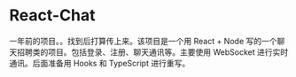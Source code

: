 # React-Chat

一年前的项目。。找到后打算传上来。该项目是一个用 React + Node 写的一个聊天招聘类的项目。包括登录、注册、聊天通讯等。主要使用 WebSocket 进行实时通讯。后面准备用 Hooks 和 TypeScript 进行重写。